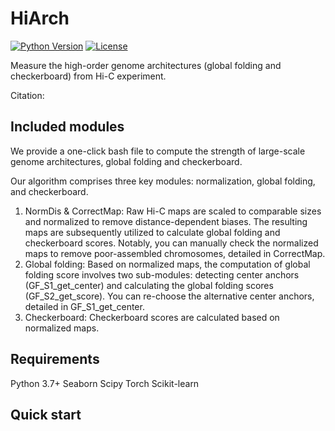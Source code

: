 # HiArch
[![Python Version](https://img.shields.io/badge/python-3.7%2B-blue.svg)](https://www.python.org/downloads/)
[![License](https://img.shields.io/badge/license-MIT-blue.svg)](LICENSE)

Measure the high-order genome architectures (global folding and checkerboard) from Hi-C experiment.

Citation: 

## Included modules
We provide a one-click bash file to compute the strength of large-scale genome architectures, global folding and checkerboard.

Our algorithm comprises three key modules: normalization, global folding, and checkerboard.
1. NormDis & CorrectMap: Raw Hi-C maps are scaled to comparable sizes and normalized to remove distance-dependent biases. The resulting maps are subsequently utilized to calculate global folding and checkerboard scores. Notably, you can manually check the normalized maps to remove poor-assembled chromosomes, detailed in CorrectMap.
2. Global folding: Based on normalized maps, the computation of global folding score involves two sub-modules: detecting center anchors (GF_S1_get_center) and calculating the global folding scores (GF_S2_get_score). You can re-choose the alternative center anchors, detailed in GF_S1_get_center.
3. Checkerboard: Checkerboard scores are calculated based on normalized maps.

## Requirements
Python 3.7+
Seaborn
Scipy
Torch
Scikit-learn

## Quick start
